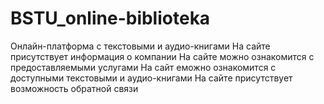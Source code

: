# BSTU_online-biblioteka
Онлайн-платформа с текстовыми и аудио-книгами
На сайте присутствует информация о компании
На сайте можно ознакомится с предоставляемыми услугами
На сайт еможно ознакомится с доступными текстовыми и аудио-книгами
На сайте присутствует возможность обратной связи
